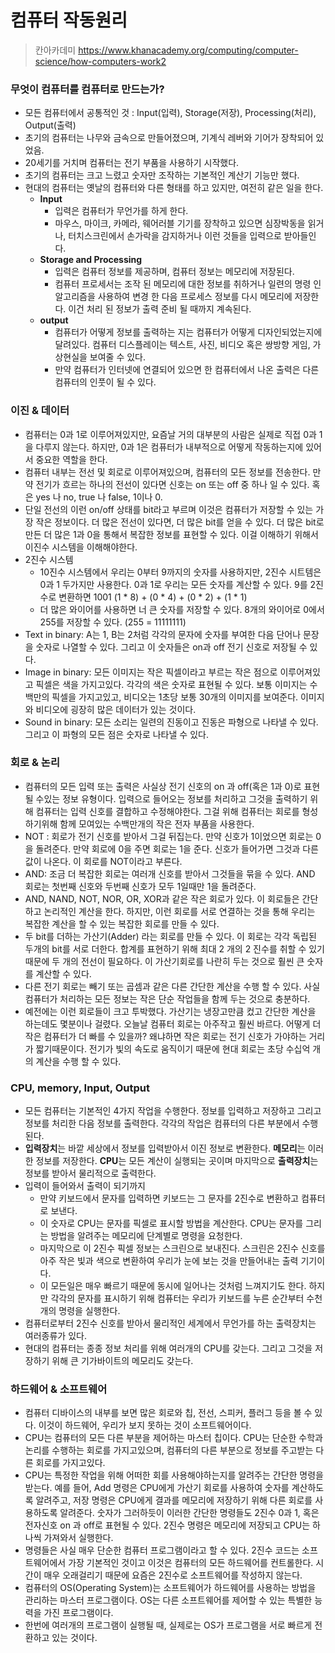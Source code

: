# 컴퓨터 작동원리

> 칸아카데미 <https://www.khanacademy.org/computing/computer-science/how-computers-work2>

### **무엇이 컴퓨터를 컴퓨터로 만드는가?**

+ 모든 컴퓨터에서 공통적인 것 : Input(입력), Storage(저장), Processing(처리), Output(출력)
+ 초기의 컴퓨터는 나무와 금속으로 만들어졌으며, 기계식 레버와 기어가 장착되어 있었음.
+ 20세기를 거치며 컴퓨터는 전기 부품을 사용하기 시작했다.
+ 초기의 컴퓨터는 크고 느렸고 숫자만 조작하는 기본적인 계산기 기능만 했다.
+ 현대의 컴퓨터는 옛날의 컴퓨터와 다른 형태를 하고 있지만, 여전히 같은 일을 한다.
  + **Input**
    + 입력은 컴퓨터가 무언가를 하게 한다.
    + 마우스, 마이크, 카메라, 웨어러블 기기를 장착하고 있으면 심장박동을 읽거나, 터치스크린에서 손가락을 감지하거나 이런 것들을 입력으로 받아들인다. 
  + **Storage and Processing**
    + 입력은 컴퓨터 정보를 제공하며, 컴퓨터 정보는 메모리에 저장된다.
    + 컴퓨터 프로세서는 조작 된 메모리에 대한 정보를 취하거나 일련의 명령 인 알고리즘을 사용하여 변경 한 다음 프로세스 정보를 다시 메모리에 저장한다. 이건 처리 된 정보가 출력 준비 될 때까지 계속된다. 
  + **output**
    + 컴퓨터가 어떻게 정보를 출력하는 지는 컴퓨터가 어떻게 디자인되었는지에 달려있다. 컴퓨터 디스플레이는 텍스트, 사진, 비디오 혹은 쌍방향 게임, 가상현실을 보여줄 수 있다. 
    + 만약 컴퓨터가 인터넷에 연결되어 있으면 한 컴퓨터에서 나온 출력은 다른 컴퓨터의 인풋이 될 수 있다. 

### 이진 & 데이터

+ 컴퓨터는 0과 1로 이루어져있지만, 요즘날 거의 대부분의 사람은 실제로 직접 0과 1을 다루지 않는다. 하지만, 0과 1은 컴퓨터가 내부적으로 어떻게 작동하는지에 있어서 중요한 역할을 한다.
+ 컴퓨터 내부는 전선 및 회로로 이루어져있으며, 컴퓨터의 모든 정보를 전송한다. 만약 전기가 흐르는 하나의 전선이 있다면 신호는 on 또는 off 중 하나 일 수 있다. 혹은 yes 나 no, true 나 false, 1이나 0.
+ 단일 전선의 이런 on/off 상태를 bit라고 부르며 이것은 컴퓨터가 저장할 수 있는 가장 작은 정보이다. 더 많은 전선이 있다면, 더 많은 bit를 얻을 수 있다. 더 많은 bit로 만든 더 많은 1과 0을 통해서 복잡한 정보를 표현할 수 있다. 이걸 이해하기 위해서 이진수 시스템을 이해해야한다. 
+ 2진수 시스템  
  + 10진수 시스템에서 우리는 0부터 9까지의 숫자를 사용하지만, 2진수 시트템은 0과 1 두가지만 사용한다. 0과 1로 우리는 모든 숫자를 계산할 수 있다. 9를 2진수로 변환하면 1001 (1 \* 8) + (0 \* 4) + (0 \* 2) + (1 \* 1) 
  + 더 많은 와이어를 사용하면 너 큰 숫자를 저장할 수 있다. 8개의 와이어로 0에서 255를 저장할 수 있다. (255 = 11111111)
+ Text in binary:  A는 1, B는 2처럼 각각의 문자에 숫자를 부여한 다음 단어나 문장을 숫자로 나열할 수 있다. 그리고 이 숫자들은 on과 off 전기 신호로 저장될 수 있다. 
+ Image in binary: 모든 이미지는 작은 픽셀이라고 부르는 작은 점으로 이루어져있고 픽셀은 색을 가지고있다. 각각의 색은 숫자로 표현될 수 있다. 보통 이미지는 수백만의 픽셀을 가지고있고, 비디오는 1초당 보통 30개의 이미지를 보여준다. 이미지와 비디오에 굉장히 많은 데이터가 있는 것이다. 
+ Sound in binary: 모든 소리는 일련의 진동이고 진동은 파형으로 나타낼 수 있다. 그리고 이 파형의 모든 점은 숫자로 나타낼 수 있다.  

### 회로 & 논리

+ 컴퓨터의 모든 입력 또는 출력은 사실상 전기 신호의 on 과 off(혹은 1과 0)로 표현 될 수있는 정보 유형이다. 입력으로 들어오는 정보를 처리하고 그것을 출력하기 위해  컴퓨터는 입력 신호를 결합하고 수정해야한다. 그걸 위해 컴퓨터는 회로를 형성하기위해 함께 모여있는 수백만개의 작은 전자 부품을 사용한다.
+ NOT : 회로가 전기 신호를 받아서 그걸 뒤집는다. 만약 신호가 1이었으면 회로는 0을 돌려준다. 만약 회로에 0을 주면 회로는 1을 준다. 신호가 들어가면 그것과 다른 값이 나온다. 이 회로를 NOT이라고 부른다.
+ AND: 조금 더 복잡한 회로는 여러개 신호를 받아서 그것들을 묶을 수 있다. AND 회로는 첫번째 신호와 두번째 신호가 모두 1일때만 1을 돌려준다.
+ AND, NAND, NOT, NOR, OR, XOR과 같은 작은 회로가 있다. 이 회로들은 간단하고 논리적인 계산을 한다. 하지만, 이런 회로를 서로 연결하는 것을 통해 우리는 복잡한 계산을 할 수 있는 복잡한 회로를 만들 수 있다. 
+ 두 bit를 더하는 가산기(Adder) 라는 회로를 만들 수 있다. 이 회로는 각각 독립된 두개의 bit를 서로 더한다. 합계를 표현하기 위해 최대 2 개의 2 진수를 취할 수 있기 때문에 두 개의 전선이 필요하다. 이 가산기회로를 나란히 두는 것으로 훨씬 큰 숫자를 계산할 수 있다. 
+ 다른 전기 회로는 빼기 또는 곱셈과 같은 다른 간단한 계산을 수행 할 수 있다. 사실 컴퓨터가 처리하는 모든 정보는 작은 단순 작업들을 함께 두는 것으로 충분하다. 
+ 예전에는 이런 회로들이 크고 투박했다. 가산기는 냉장고만큼 컸고 간단한 계산을 하는데도 몇분이나 걸렸다. 오늘날 컴퓨터 회로는 아주작고 훨씬 바르다. 어떻게 더 작은 컴퓨터가 더 빠를 수 있을까? 왜냐하면 작은 회로는 전기 신호가 가야하는 거리가 짧기때문이다. 전기가 빛의 속도로 움직이기 때문에 현대 회로는 초당 수십억 개의 계산을 수행 할 수 있다.

### CPU, memory, Input, Output

+ 모든 컴퓨터는 기본적인 4가지 작업을 수행한다. 정보를 입력하고 저장하고 그리고 정보를 처리한 다음 정보를 출력한다. 각각의 작업은 컴퓨터의 다른 부분에서 수행된다. 
+ **입력장치**는 바깥 세상에서 정보를 입력받아서 이진 정보로 변환한다. **메모리**는 이러한 정보를 저장한다. **CPU**는 모든 계산이 실행되는 곳이며 마지막으로 **출력장치**는 정보를 받아서 물리적으로 출력한다.
+ 입력이 들어와서 출력이 되기까지
  + 만약 키보드에서 문자를 입력하면 키보드는 그 문자를 2진수로 변환하고 컴퓨터로 보낸다.
  + 이 숫자로 CPU는 문자를 픽셀로 표시할 방법을 계산한다. CPU는 문자를 그리는 방법을 알려주는 메모리에 단계별로 명령을 요청한다. 
  + 마지막으로 이 2진수 픽셀 정보는 스크린으로 보내진다. 스크린은 2진수 신호를 아주 작은 빛과 색으로 변환하여 우리가 눈에 보는 것을 만들어내는 출력 기기이다.
  + 이 모든일은 매우 빠르기 때문에 동시에 일어나는 것처럼 느껴지기도 한다. 하지만 각각의 문자를 표시하기 위해 컴퓨터는 우리가 키보드를 누른 순간부터 수천개의 명령을 실행한다. 
+ 컴퓨터로부터 2진수 신호를 받아서 물리적인 세계에서 무언가를 하는 출력장치는 여러종류가 있다. 
+ 현대의 컴퓨터는 종종 정보 처리를 위해 여러개의 CPU를 갖는다. 그리고 그것을 저장하기 위해 큰 기가바이트의 메모리도 갖는다. 

### 하드웨어 & 소프트웨어

+  컴퓨터 디바이스의 내부를 보면 많은 회로와 칩, 전선, 스피커, 플러그 등을 볼 수 있다. 이것이 하드웨어, 우리가 보지 못하는 것이 소프트웨어이다. 
+  CPU는 컴퓨터의 모든 다른 부분을 제어하는 마스터 칩이다. CPU는 단순한 수학과 논리를 수행하는 회로를 가지고있으며, 컴퓨터의 다른 부분으로 정보를 주고받는 다른 회로를 가지고있다. 
+  CPU는 특정한 작업을 위해 어떠한 회를 사용해야하는지를 알려주는 간단한 명령을 받는다. 예를 들어, Add 명령은 CPU에게 가산기 회로를 사용하여 숫자를 계산하도록 알려주고, 저장 명령은 CPU에게 결과를 메모리에 저장하기 위해 다른 회로를 사용하도록 알려준다. 숫자가 그러하듯이 이러한 간단한 명령들도 2진수 0과 1, 혹은 전자신호 on 과 off로 표현될 수 있다. 2진수 명령은 메모리에 저장되고 CPU는 하나씩 가져와서 실행한다. 
+  명령들은 사실 매우 단순한 컴퓨터 프로그램이라고 할 수 있다. 2진수 코드는 소프트웨어에서 가장 기본적인 것이고 이것은 컴퓨터의 모든 하드웨어를 컨트롤한다. 시간이 매우 오래걸리기 때문에 요즘은 2진수로 소프트웨어를 작성하지 않는다. 
+  컴퓨터의 OS(Operating System)는 소프트웨어가 하드웨어를 사용하는 방법을 관리하는 마스터 프로그램이다. OS는 다른 소프트웨어를 제어할 수 있는 특별한 능력을 가진 프로그램이다. 
+  한번에 여러개의 프로그램이 실행될 때, 실제로는 OS가 프로그램을 서로 빠르게 전환하고 있는 것이다. 